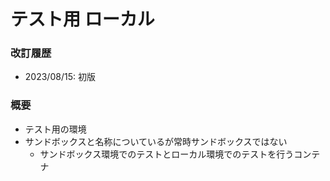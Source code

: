 # テスト用 ローカル

### 改訂履歴
- 2023/08/15: 初版

### 概要
- テスト用の環境
- サンドボックスと名称についているが常時サンドボックスではない
   - サンドボックス環境でのテストとローカル環境でのテストを行うコンテナ